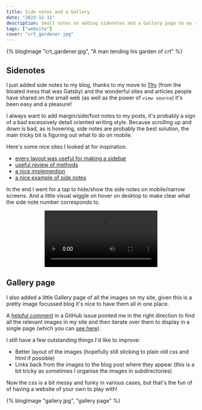 ```yaml
---
title: Side notes and a Gallery
date: "2023-12-11"
description: Small notes on adding sidenotes and a Gallery page to my site
tags: ["website"]
cover: "crt_gardener.jpg"
---
```


{% blogImage "crt_gardener.jpg", "A man tending his garden of crt" %}

## Sidenotes

I just added side notes to my blog, thanks to my move to [11ty](https://www.11ty.dev/) (from the bloated mess that was Gatsby) and the wonderful sites and articles people have shared on the small web (as well as the power of `view source`) it's been easy and a pleasure!

I always want to add margin/side/foot notes to my posts, it's probably a sign of a bad excessively detail oriented writing style. Because scrolling up and down is bad, as is hovering, side notes are probably the best solution, the main tricky bit is figuring out what to do on mobile.

Here's some nice sites I looked at for inspiration.

- [every layout was useful for making a sidebar](https://every-layout.dev/layouts/sidebar/)
- [useful review of methods](https://gwern.net/sidenote#tufte-css)
- [a nice implemention](https://danilafe.com/blog/sidenotes/)
- [a nice example of side notes](https://omar.website/posts/against-recognition/)

In the end I went for a tap to hide/show the side notes on mobile/narrow screens. And a little visual wiggle on hover on desktop to make clear what the side note number corresponds to.

<p align="center">
<video controls src="sidenote.mp4" loop="true"></video>
</p>

## Gallery page

I also added a little Gallery page of all the images on my site, given this is a pretty image focussed blog it's nice to have them all in one place.

A [helpful comment](https://github.com/11ty/eleventy/issues/440) in a GitHub issue pointed me in the right direction to find all the relevant images in my site and then iterate over them to display in a single page (which you can [see here](/gallery)).

I still have a few outstanding things I'd like to improve:

- Better layout of the images (hopefully still sticking to plain old css and html if possible)
- Links back from the images to the blog post where they appear (this is a bit tricky as sometimes I organise the images in subdirectories)

Now the css is a bit messy and funky in various cases, but that's the fun of of having a website of your own to play with!

{% blogImage "gallery.jpg", "gallery page" %}